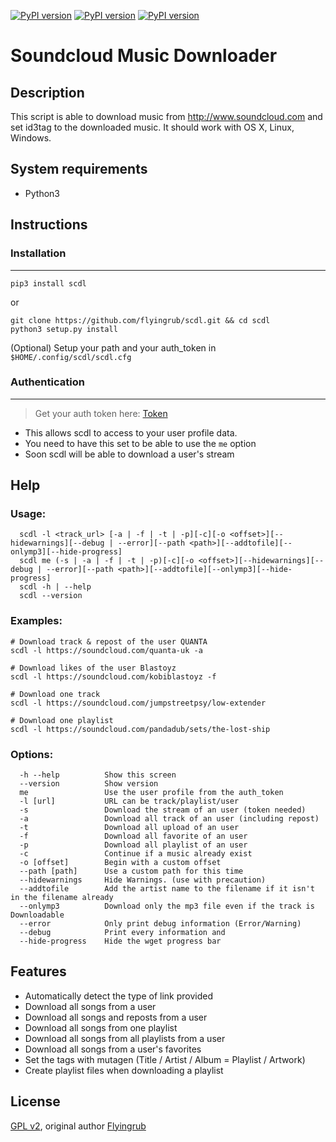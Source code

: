 [![PyPI version](https://img.shields.io/pypi/v/scdl.svg)](https://pypi.python.org/pypi/scdl/)
[![PyPI version](https://img.shields.io/github/issues-raw/flyingrub/scdl.svg)](https://github.com/flyingrub/scdl/issues)
[![PyPI version](https://img.shields.io/pypi/dm/scdl.svg)](https://pypi.python.org/pypi/scdl/)
# Soundcloud Music Downloader
## Description

This script is able to download music from http://www.soundcloud.com and set id3tag to the downloaded music.
It should work with OS X, Linux, Windows.


## System requirements

* Python3


## Instructions
### Installation
___
```
pip3 install scdl
```
or 
```
git clone https://github.com/flyingrub/scdl.git && cd scdl
python3 setup.py install
``` 
(Optional) Setup your path and your auth_token in `$HOME/.config/scdl/scdl.cfg`


### Authentication
___
> Get your auth token here: [Token](http://flyingrub.tk/soundcloud/)

* This allows scdl to access to your user profile data.
* You need to have this set to be able to use the `me` option
* Soon scdl will be able to download a user's stream


## Help
### Usage:
```
  scdl -l <track_url> [-a | -f | -t | -p][-c][-o <offset>][--hidewarnings][--debug | --error][--path <path>][--addtofile][--onlymp3][--hide-progress]
  scdl me (-s | -a | -f | -t | -p)[-c][-o <offset>][--hidewarnings][--debug | --error][--path <path>][--addtofile][--onlymp3][--hide-progress]
  scdl -h | --help
  scdl --version
```
### Examples:
```
# Download track & repost of the user QUANTA
scdl -l https://soundcloud.com/quanta-uk -a

# Download likes of the user Blastoyz
scdl -l https://soundcloud.com/kobiblastoyz -f

# Download one track
scdl -l https://soundcloud.com/jumpstreetpsy/low-extender

# Download one playlist
scdl -l https://soundcloud.com/pandadub/sets/the-lost-ship
```

### Options:
```
  -h --help          Show this screen
  --version          Show version
  me                 Use the user profile from the auth_token
  -l [url]           URL can be track/playlist/user
  -s                 Download the stream of an user (token needed)
  -a                 Download all track of an user (including repost)
  -t                 Download all upload of an user
  -f                 Download all favorite of an user
  -p                 Download all playlist of an user
  -c                 Continue if a music already exist
  -o [offset]        Begin with a custom offset
  --path [path]      Use a custom path for this time
  --hidewarnings     Hide Warnings. (use with precaution)
  --addtofile        Add the artist name to the filename if it isn't in the filename already
  --onlymp3          Download only the mp3 file even if the track is Downloadable
  --error            Only print debug information (Error/Warning)
  --debug            Print every information and
  --hide-progress    Hide the wget progress bar
```


## Features
* Automatically detect the type of link provided
* Download all songs from a user
* Download all songs and reposts from a user
* Download all songs from one playlist
* Download all songs from all playlists from a user
* Download all songs from a user's favorites
* Set the tags with mutagen (Title / Artist / Album = Playlist / Artwork)
* Create playlist files when downloading a playlist


## License

[GPL v2](https://www.gnu.org/licenses/gpl-2.0.txt), original author [Flyingrub](https://github.com/flyingrub)
